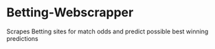# Betting-Webscrapper
Scrapes Betting sites for match odds and predict possible best winning predictions
